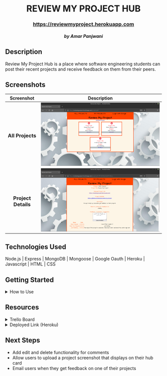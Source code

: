 # <h1 align="center">REVIEW MY PROJECT HUB</h1>
 #### <h3 align="center">https://reviewmyproject.herokuapp.com</h3>
 <h5 align="center">by Amar Panjwani</h5>

## Description

Review My Project Hub is a place where software engineering students can post their recent projects and receive feedback on them from their peers.

## Screenshots
| Screenshot | Description |
|------------ | ------------|
| <h3 align="center">All Projects</h3> | <img src="/public/images/RMPIndex.jpg" width="800">  
| <h3 align="center">Project Details</h3> | <img src="/public/images/RMPShow.jpg" width="800"> 

## Technologies Used
Node.js | Express | MongoDB | Mongoose | Google Oauth | Heroku | Javascript | HTML | CSS

## Getting Started
<details>
  <summary>How to Use</summary>
  
  1. Click "Add New Project"
  
  2. Fill the form with information about your project, what kind of feedback you are seeking, and links to your deployed app and README
  
  3. Hit Submit, and provide feedback on others' projects while you wait to get some on yours!
  
</details>

## Resources
<details>
  <summary>Trello Board</summary>
  <a href="https://trello.com/b/BzSJZUKx/review-my-project">https://trello.com/b/BzSJZUKx/review-my-project</a>
</details>

<details>
  <summary>Deployed Link (Heroku)</summary>
  <a href="https://reviewmyproject.herokuapp.com">ttps://reviewmyproject.herokuapp.com</a>
</details>

## Next Steps
+ Add edit and delete functionality for comments
+ Allow users to upload a project screenshot that displays on their hub card
+ Email users when they get feedback on one of their projects

